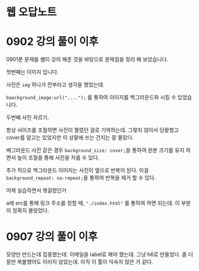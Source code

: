 # 웹 오답노트

# 0902 강의 풀이 이후

0901푼 문제를 쌤이 강의 해준 것을 바탕으로 문제점을 정리 해 보았습니다. 

첫번째는 이미지 입니다. 

사진은 `img` 하나가 전부라고 생각을 했었는데. 

`baackground_image:url("....");` 를 통하여 이미지를 백그라운드화 시킬 수 있었습니다. 

두번째 사진 자르기. 

항상 사이즈를 조절하면 사진이 짤렸던 걸로 기억하는데. 그렇지 않아서 당황했고 cover를 알고는 있었지만 이 상황에 쓰는 건지는 잘 몰랐다. 

배그라운드 사진 같은 경우 `background_size: cover;`을 통하여 원본 크기를 유지 하면서 높이 조절을 통해 사진을 자를 수 있다. 

추가 적으로 백그라운드 이미지는 사진이 옆으로 반복이 된다. 이걸 `background_repeat: no-repeat;`을 통하여 반복을 제거 할 수 있다. 

어제 실습하면서 헷갈렸던거 

a에 src를 통해 링크 주소를 정할 때, `"./index.html"` 를 통하여 하면 되는데. 이 부분이 정확히 몰랐었다. 

# 0907 강의 풀이 이후

모양만 만드는데 집중했는데. 이메일을 label로 해야 했는데. 그냥 h6로 만들었다. 좀 더 잘만 복붙했어도 이러지 않았는데. 아직 이 툴이 익숙지 않은 거 같다. 



